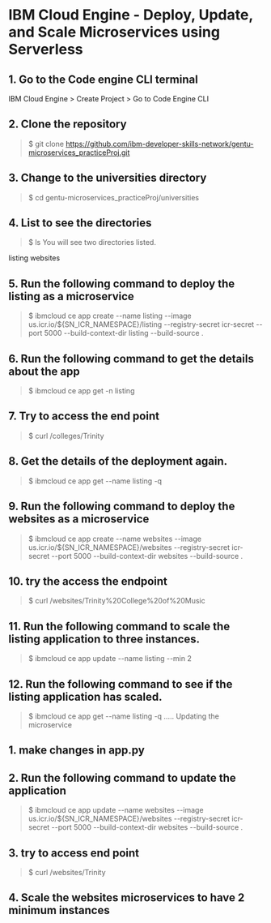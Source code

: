# IBM Cloud Engine - Deploy, Update, and Scale Microservices using Serverless
## 1. Go to the Code engine CLI terminal
IBM Cloud Engine > Create Project > Go to Code Engine CLI
## 2. Clone the repository
> $ git clone https://github.com/ibm-developer-skills-network/gentu-microservices_practiceProj.git
## 3. Change to the universities directory
> $ cd gentu-microservices_practiceProj/universities
## 4. List to see the directories
> $ ls 
You will see two directories listed.

listing
websites
## 5. Run the following command to deploy the listing as a microservice 
> $ ibmcloud ce app create --name listing --image us.icr.io/${SN_ICR_NAMESPACE}/listing --registry-secret icr-secret --port 5000 --build-context-dir listing --build-source .
## 6. Run the following command to get the details about the app 
> $ ibmcloud ce app get -n listing
## 7. Try to access the end point 
> $ curl <your deplymenturl>/colleges/Trinity
## 8. Get the details of the deployment again.
> $ ibmcloud ce app get --name listing -q
## 9. Run the following command to deploy the websites as a microservice 
> $ ibmcloud ce app create --name websites --image us.icr.io/${SN_ICR_NAMESPACE}/websites --registry-secret icr-secret --port 5000 --build-context-dir websites --build-source .
## 10. try the access the endpoint 
> $ curl <your deplymenturl>/websites/Trinity%20College%20of%20Music
## 11. Run the following command to scale the listing application to three instances.
> $ ibmcloud ce app update --name listing --min 2
## 12. Run the following command to see if the listing application has scaled.
> $ ibmcloud ce app get --name listing -q 
.....
Updating the microservice
## 1.  make changes in app.py
## 2. Run the following command to update the application
> $ ibmcloud ce app update --name websites --image us.icr.io/${SN_ICR_NAMESPACE}/websites --registry-secret icr-secret --port 5000 --build-context-dir websites --build-source .
## 3. try to access end point
> $ curl <your deplymenturl>/websites/Trinity
## 4. Scale the websites microservices to have 2 minimum instances 
